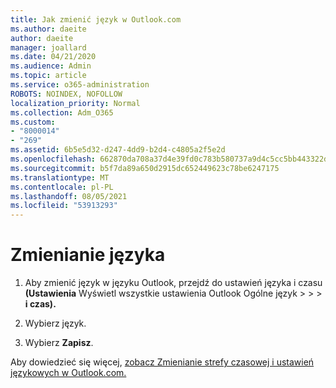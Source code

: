 ```yaml
---
title: Jak zmienić język w Outlook.com
ms.author: daeite
author: daeite
manager: joallard
ms.date: 04/21/2020
ms.audience: Admin
ms.topic: article
ms.service: o365-administration
ROBOTS: NOINDEX, NOFOLLOW
localization_priority: Normal
ms.collection: Adm_O365
ms.custom:
- "8000014"
- "269"
ms.assetid: 6b5e5d32-d247-4dd9-b2d4-c4805a2f5e2d
ms.openlocfilehash: 662870da708a37d4e39fd0c783b580737a9d4c5cc5bb443322d517023bd938d2
ms.sourcegitcommit: b5f7da89a650d2915dc652449623c78be6247175
ms.translationtype: MT
ms.contentlocale: pl-PL
ms.lasthandoff: 08/05/2021
ms.locfileid: "53913293"
---
```

# <a name="change-your-language"></a>Zmienianie języka

1. Aby zmienić język w języku [](https://outlook.live.com/mail/options/general/timeAndLanguage/regional) Outlook, przejdź do ustawień języka i czasu **(Ustawienia** Wyświetl wszystkie ustawienia Outlook Ogólne język \>   >    >  **i czas).**

2. Wybierz język.

3. Wybierz **Zapisz**.

Aby dowiedzieć się więcej, [zobacz Zmienianie strefy czasowej i ustawień językowych w Outlook.com.](https://go.microsoft.com/fwlink/p/?linkid=873132)